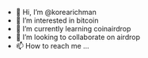 - 👋 Hi, I’m @korearichman
- 👀 I’m interested in bitcoin
-  🌱 I’m currently learning coinairdrop
- 💞️ I’m looking to collaborate on airdrop
- 📫 How to reach me ...

<!---
korearichman/korearichman is a ✨ special ✨ repository because its `README.md` (this file) appears on your GitHub profile.
You can click the Preview link to take a look at your changes.
--->
